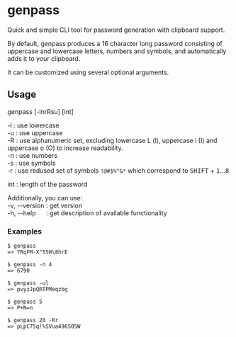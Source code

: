 # genpass

Quick and simple CLI tool for password generation with clipboard support.

By default, genpass produces a 16 character long password consisting of uppercase and lowercase letters, numbers and symbols, and automatically adds it to your clipboard.

It can be customized using several optional arguments.

## Usage

genpass [-lnrRsu] [int]

-l : use lowercase\
-u : use uppercase\
-R : use alphanumeric set, excluding lowercase L (l), uppercase i (I) and uppercase o (O) to increase readability.\
-n : use numbers\
-s : use symbols\
-r : use redused set of symbols `!@#$%^&*` which correspond to <kbd>SHIFT</kbd> + <kbd>1</kbd>...<kbd>8</kbd>

int : length of the password

Additionally, you can use:\
-v, --version&nbsp;: get version\
-h, --help&nbsp;&nbsp;&nbsp;&nbsp;&nbsp;&nbsp;: get description of available functionality

### Examples
```
$ genpass
=> 7RqFM-X"55H\8hrE
```
```
$ genpass -n 4
=> 6790
```
```
$ genpass -ul
=> pvyzJpQRTPMeqzbg
```
```
$ genpass 5
=> P+N=n
```
```
$ genpass 20 -Rr
=> pLpC75q!%SVua496S05W
```
